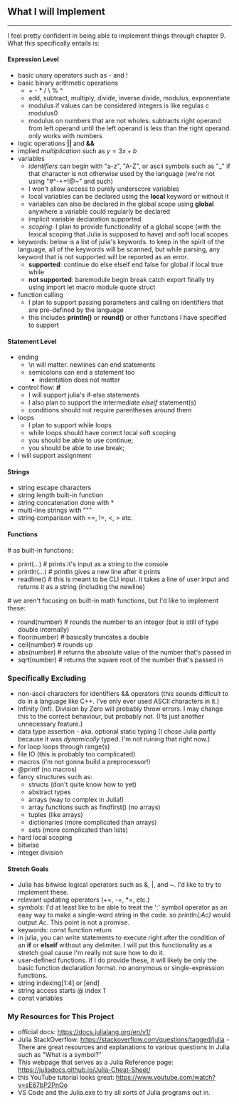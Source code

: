 ## What I will Implement
***
I feel pretty confident in being able to implement things through chapter 9. What this specifically entails is:
#### Expression Level
* basic unary operators such as - and !
* basic binary arithmetic operations
  * \+ \- \* / \ % ^
  * add, subtract, multiply, divide, inverse divide, modulus, exponentiate
  * modulus if values can be considered integers is like regulas c modulus0
  * modulus on numbers that are not wholes: subtracts right operand from left operand until the left operand is less than the right operand. only works with numbers
* logic operations **||** and **&&**
* implied *multiplication* such as $y = 3x + b$
* variables
  * *identifiers* can begin with "a-z", "A-Z", or ascii symbols such as "_" if that character is not otherwise used by the language (we're not using "#^-+=!@~" and such)
  * I won't allow access to purely underscore variables
  * local variables can be declared using the **local** keyword or without it
  * variables can also be declared in the global scope using **global** anywhere a variable could regularly be declared
  * implicit variable declaration supported
  * *scoping*: I plan to provide functionality of a global scope (with the lexical scoping that Julia is supposed to have) and soft local scopes
* keywords: below is a list of julia's keywords. to keep in the spirit of the language, all of the keywords will be scanned, but while parsing, any keyword that is not supported will be reported as an error.
  * **supported**: continue do else elseif end false for global if local true while
  * **not supported**: baremodule begin break catch export finally try using import let macro module quote struct
* function calling
  * I plan to support passing parameters and calling on identifiers that are pre-defined by the language
  * this includes **println()** or **round()** or other functions I have specified to support

#### Statement Level
* ending
  * \n will matter. newlines can end statements
  * semicolons can end a statement too
    * indentation does not matter
* control flow: **if**
  * I will support julia's if-else statements
  * I also plan to support the intermediate *elseif* statement(s)
  * conditions should not require parentheses around them
* loops
  * I plan to support while loops
  * while loops should have correct local soft scoping
  * you should be able to use continue;
  * you should be able to use break;
* I will support assignment
 

#### Strings
* string escape characters
* string length built-in function
* string concatenation done with *
* multi-line strings with """
* string comparison with ==, !=, <, > etc.

#### Functions
\# as built-in functions:
* print(...) # prints it's input as a string to the console
* println(...) # println gives a new line after it prints
* readline() # this is meant to be CLI input. it takes a line of user input and returns it as a string (including the newline)  

\# we aren't focusing on built-in math functions, but I'd like to implement these:
* round(number) # rounds the number to an integer (but is still of type double internally)
* floor(number) # basically truncates a double 
* ceil(number) # rounds up
* abs(number) # returns the absolute value of the number that's passed in
* sqrt(number) # returns the square root of the number that's passed in


### Specifically Excluding
* non-ascii characters for identifiers && operators (this sounds difficult to do in a language like C++. I've only ever used ASCII characters in it.)
* Infinity (Inf). Division by Zero will probably throw errors. I may change this to the correct behaviour, but probably not. (I'ts just another unnecessary feature.)
* data type assertion - aka. optional static typing (I chose Julia partly because it was *dynamically* typed. I'm not ruining that right now.)
* for loop loops through range(s)
* file IO (this is probably too complicated)
* macros (i'm not gonna build a preprocessor!)
* @printf (no macros)
* fancy structures such as:
  * structs (don't quite know how to yet)
  * abstract types
  * arrays (way to complex in Julia!)
  * array functions such as findfirst() (no arrays)
  * tuples (like arrays)
  * dictionaries (more complicated than arrays)
  * sets (more complicated than lists)
* hard local scoping
* bitwise
* integer division

#### Stretch Goals
* Julia has bitwise logical operators such as &, |, and ~. I'd like to try to implement these.
* relevant updating operators (+=, -=, *=, etc.)
* *symbols*: I'd at least like to be able to treat the ':' symbol operator as an easy way to make a single-word string in the code. so *println(:Ac)* would output *Ac*. This point is not a promise.
* keywords: const function return 
* in julia, you can write statements to execute right after the condition of an **if** or **elseif** without any delimiter. I will put this functionality as a stretch goal cause I'm really not sure how to do it.
* user-defined functions. if I do provide these, it will likely be only the basic function declaration format. no anonymous or single-expression functions.
* string indexing[1:4] or [end]
* string access starts @ index 1
* const variables

### My Resources for This Project
* official docs: https://docs.julialang.org/en/v1/
* Julia StackOverflow: https://stackoverflow.com/questions/tagged/julia - There are great resources and explanations to various questions in Julia such as "What is a symbol?"
* This webpage that serves as a Julia Reference page: https://juliadocs.github.io/Julia-Cheat-Sheet/
* this YouTube tutorial looks great: https://www.youtube.com/watch?v=sE67bP2PnOo
* VS Code and the Julia.exe to try all sorts of Julia programs out in.
